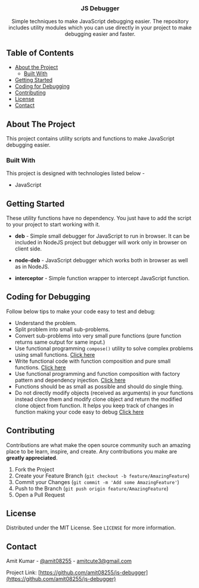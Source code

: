 <p align="center">
  <h3 align="center">JS Debugger</h3>

  <p align="center">
    Simple techniques to make JavaScript debugging easier. The repository includes utility modules which you can use directly in your project to make debugging easier and faster.
    <br />
  </p>
</p>



<!-- TABLE OF CONTENTS -->
## Table of Contents

* [About the Project](#about-the-project)
  * [Built With](#built-with)
* [Getting Started](#getting-started)
* [Coding for Debugging](#coding-for-debugging)
* [Contributing](#contributing)
* [License](#license)
* [Contact](#contact)


<!-- ABOUT THE PROJECT -->
## About The Project

This project contains utility scripts and functions to make JavaScript debugging easier.


### Built With
This project is designed with technologies listed below - 
* JavaScript


<!-- GETTING STARTED -->
## Getting Started

These utility functions have no dependency. You just have to add the script to your project to start working with it.

* **deb** - Simple small debugger for JavaScript to run in browser. It can be included in NodeJS project but debugger will work only in browser on client side.

* **node-deb** - JavaScript debugger which works both in browser as well as in NodeJS.

* **interceptor** - Simple function wrapper to intercept JavaScript function.

## Coding for Debugging

Follow below tips to make your code easy to test and debug:

* Understand the problem.
* Split problem into small sub-problems.
* Convert sub-problems into very small pure functions (pure function returns same output for same input.)
* Use functional programming `compose()` utility to solve complex problems using small functions. [Click here](https://github.com/amit08255/functional-tdd)
* Write functional code with function composition and pure small functions. [Click here](https://github.com/amit08255/functional-tdd)
* Use functional programming and function composition with factory pattern and dependency injection. [Click here](https://github.com/amit08255/testable-nodejs-code)
* Functions should be as small as possible and should do single thing.
* Do not directly modify objects (received as arguments) in your functions instead clone them and modify clone object and return the modified clone object from function. It helps you keep track of changes in function making your code easy to debug [Click here](https://github.com/amit08255/klona)

<!-- CONTRIBUTING -->
## Contributing

Contributions are what make the open source community such an amazing place to be learn, inspire, and create. Any contributions you make are **greatly appreciated**.

1. Fork the Project
2. Create your Feature Branch (`git checkout -b feature/AmazingFeature`)
3. Commit your Changes (`git commit -m 'Add some AmazingFeature'`)
4. Push to the Branch (`git push origin feature/AmazingFeature`)
5. Open a Pull Request


<!-- LICENSE -->
## License

Distributed under the MIT License. See `LICENSE` for more information.



<!-- CONTACT -->
## Contact

Amit Kumar - [@amit08255](https://twitter.com/amit08255) - amitcute3@gmail.com

Project Link: [https://github.com/amit08255/js-debugger](https://github.com/amit08255/js-debugger)

